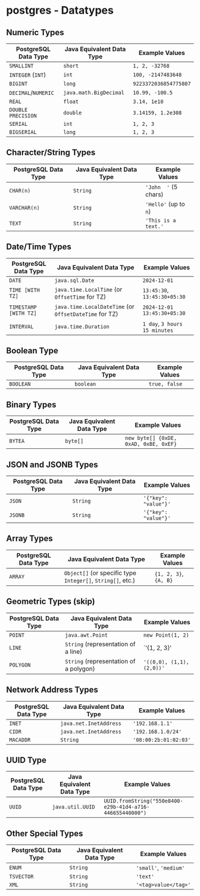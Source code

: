 # postgres - Datatypes

## Numeric Types

| PostgreSQL Data Type | Java Equivalent Data Type | Example Values     |
|----------------------|---------------------------|--------------------|
| `SMALLINT`           | `short`                   | `1, 2, -32768`     |
| `INTEGER` (`INT`)    | `int`                     | `100, -2147483648` |
| `BIGINT`             | `long`                    | `9223372036854775807` |
| `DECIMAL`/`NUMERIC`  | `java.math.BigDecimal`    | `10.99, -100.5`    |
| `REAL`               | `float`                   | `3.14, 1e10`       |
| `DOUBLE PRECISION`   | `double`                  | `3.14159, 1.2e308` |
| `SERIAL`             | `int`                     | `1, 2, 3`          |
| `BIGSERIAL`          | `long`                    | `1, 2, 3`          |

## Character/String Types

| PostgreSQL Data Type | Java Equivalent Data Type | Example Values        |
|----------------------|---------------------------|-----------------------|
| `CHAR(n)`            | `String`                  | `'John  '` (5 chars)  |
| `VARCHAR(n)`         | `String`                  | `'Hello'` (up to `n`) |
| `TEXT`               | `String`                  | `'This is a text.'`   |

## Date/Time Types

| PostgreSQL Data Type | Java Equivalent Data Type       | Example Values                   |
|----------------------|---------------------------------|-----------------------------------|
| `DATE`               | `java.sql.Date`                 | `2024-12-01`                     |
| `TIME [WITH TZ]`     | `java.time.LocalTime` (or `OffsetTime` for TZ) | `13:45:30`, `13:45:30+05:30`    |
| `TIMESTAMP [WITH TZ]`| `java.time.LocalDateTime` (or `OffsetDateTime` for TZ) | `2024-12-01 13:45:30+05:30` |
| `INTERVAL`           | `java.time.Duration`            | `1 day`, `3 hours 15 minutes`    |

## Boolean Type

| PostgreSQL Data Type | Java Equivalent Data Type | Example Values |
|----------------------|---------------------------|----------------|
| `BOOLEAN`            | `boolean`                  | `true, false`  |

## Binary Types

| PostgreSQL Data Type | Java Equivalent Data Type      | Example Values   |
|----------------------|--------------------------------|------------------|
| `BYTEA`              | `byte[]`                       | `new byte[] {0xDE, 0xAD, 0xBE, 0xEF}` |

## JSON and JSONB Types

| PostgreSQL Data Type | Java Equivalent Data Type       | Example Values                             |
|----------------------|---------------------------------|-------------------------------------------|
| `JSON`               | `String`                       | `'{"key": "value"}'`                      |
| `JSONB`              | `String`                       | `'{"key": "value"}'`                      |

## Array Types

| PostgreSQL Data Type | Java Equivalent Data Type        | Example Values       |
|----------------------|----------------------------------|----------------------|
| `ARRAY`              | `Object[]` (or specific type `Integer[]`, `String[]`, etc.) | `{1, 2, 3}`, `{A, B}` |

## Geometric Types (skip)

| PostgreSQL Data Type | Java Equivalent Data Type       | Example Values               |
|----------------------|---------------------------------|-----------------------------|
| `POINT`              | `java.awt.Point`                | `new Point(1, 2)`           |
| `LINE`               | `String` (representation of a line) | `'{1, 2, 3}'               |
| `POLYGON`            | `String` (representation of a polygon) | `'((0,0), (1,1), (2,0))'` |

## Network Address Types

| PostgreSQL Data Type | Java Equivalent Data Type      | Example Values             |
|----------------------|--------------------------------|----------------------------|
| `INET`               | `java.net.InetAddress`         | `'192.168.1.1'`           |
| `CIDR`               | `java.net.InetAddress`         | `'192.168.1.0/24'`        |
| `MACADDR`            | `String`                       | `'08:00:2b:01:02:03'`     |

## UUID Type

| PostgreSQL Data Type | Java Equivalent Data Type      | Example Values                           |
|----------------------|--------------------------------|------------------------------------------|
| `UUID`               | `java.util.UUID`               | `UUID.fromString("550e8400-e29b-41d4-a716-446655440000")` |

## Other Special Types

| PostgreSQL Data Type | Java Equivalent Data Type      | Example Values          |
|----------------------|--------------------------------|-------------------------|
| `ENUM`               | `String`                       | `'small'`, `'medium'`   |
| `TSVECTOR`           | `String`                       | `'text'`                |
| `XML`                | `String`                       | `'<tag>value</tag>'`    |

